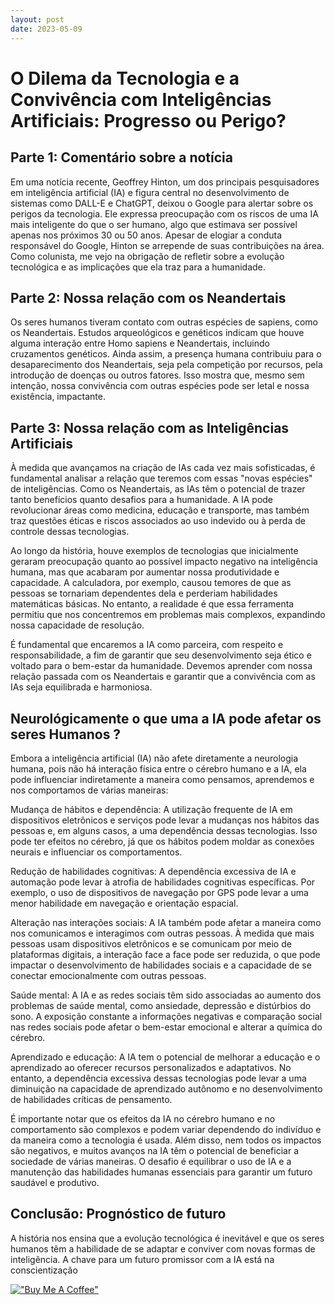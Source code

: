 ```yaml
---
layout: post
date: 2023-05-09
---
```


# O Dilema da Tecnologia e a Convivência com Inteligências Artificiais: Progresso ou Perigo?

## Parte 1: Comentário sobre a notícia

Em uma notícia recente, Geoffrey Hinton, um dos principais pesquisadores em inteligência artificial (IA) e figura central no desenvolvimento de sistemas como DALL-E e ChatGPT, deixou o Google para alertar sobre os perigos da tecnologia. Ele expressa preocupação com os riscos de uma IA mais inteligente do que o ser humano, algo que estimava ser possível apenas nos próximos 30 ou 50 anos. Apesar de elogiar a conduta responsável do Google, Hinton se arrepende de suas contribuições na área. Como colunista, me vejo na obrigação de refletir sobre a evolução tecnológica e as implicações que ela traz para a humanidade.

## Parte 2: Nossa relação com os Neandertais

Os seres humanos tiveram contato com outras espécies de sapiens, como os Neandertais. Estudos arqueológicos e genéticos indicam que houve alguma interação entre Homo sapiens e Neandertais, incluindo cruzamentos genéticos. Ainda assim, a presença humana contribuiu para o desaparecimento dos Neandertais, seja pela competição por recursos, pela introdução de doenças ou outros fatores. Isso mostra que, mesmo sem intenção, nossa convivência com outras espécies pode ser letal e nossa existência, impactante.

## Parte 3: Nossa relação com as Inteligências Artificiais

À medida que avançamos na criação de IAs cada vez mais sofisticadas, é fundamental analisar a relação que teremos com essas "novas espécies" de inteligências. Como os Neandertais, as IAs têm o potencial de trazer tanto benefícios quanto desafios para a humanidade. A IA pode revolucionar áreas como medicina, educação e transporte, mas também traz questões éticas e riscos associados ao uso indevido ou à perda de controle dessas tecnologias.

Ao longo da história, houve exemplos de tecnologias que inicialmente geraram preocupação quanto ao possível impacto negativo na inteligência humana, mas que acabaram por aumentar nossa produtividade e capacidade. A calculadora, por exemplo, causou temores de que as pessoas se tornariam dependentes dela e perderiam habilidades matemáticas básicas. No entanto, a realidade é que essa ferramenta permitiu que nos concentremos em problemas mais complexos, expandindo nossa capacidade de resolução.

É fundamental que encaremos a IA como parceira, com respeito e responsabilidade, a fim de garantir que seu desenvolvimento seja ético e voltado para o bem-estar da humanidade. Devemos aprender com nossa relação passada com os Neandertais e garantir que a convivência com as IAs seja equilibrada e harmoniosa.

## Neurológicamente o que uma a IA pode afetar os seres Humanos ?

Embora a inteligência artificial (IA) não afete diretamente a neurologia humana, pois não há interação física entre o cérebro humano e a IA, ela pode influenciar indiretamente a maneira como pensamos, aprendemos e nos comportamos de várias maneiras:

Mudança de hábitos e dependência: A utilização frequente de IA em dispositivos eletrônicos e serviços pode levar a mudanças nos hábitos das pessoas e, em alguns casos, a uma dependência dessas tecnologias. Isso pode ter efeitos no cérebro, já que os hábitos podem moldar as conexões neurais e influenciar os comportamentos.

Redução de habilidades cognitivas: A dependência excessiva de IA e automação pode levar à atrofia de habilidades cognitivas específicas. Por exemplo, o uso de dispositivos de navegação por GPS pode levar a uma menor habilidade em navegação e orientação espacial.

Alteração nas interações sociais: A IA também pode afetar a maneira como nos comunicamos e interagimos com outras pessoas. À medida que mais pessoas usam dispositivos eletrônicos e se comunicam por meio de plataformas digitais, a interação face a face pode ser reduzida, o que pode impactar o desenvolvimento de habilidades sociais e a capacidade de se conectar emocionalmente com outras pessoas.

Saúde mental: A IA e as redes sociais têm sido associadas ao aumento dos problemas de saúde mental, como ansiedade, depressão e distúrbios do sono. A exposição constante a informações negativas e comparação social nas redes sociais pode afetar o bem-estar emocional e alterar a química do cérebro.

Aprendizado e educação: A IA tem o potencial de melhorar a educação e o aprendizado ao oferecer recursos personalizados e adaptativos. No entanto, a dependência excessiva dessas tecnologias pode levar a uma diminuição na capacidade de aprendizado autônomo e no desenvolvimento de habilidades críticas de pensamento.

É importante notar que os efeitos da IA no cérebro humano e no comportamento são complexos e podem variar dependendo do indivíduo e da maneira como a tecnologia é usada. Além disso, nem todos os impactos são negativos, e muitos avanços na IA têm o potencial de beneficiar a sociedade de várias maneiras. O desafio é equilibrar o uso de IA e a manutenção das habilidades humanas essenciais para garantir um futuro saudável e produtivo.

## Conclusão: Prognóstico de futuro

A história nos ensina que a evolução tecnológica é inevitável e que os seres humanos têm a habilidade de se adaptar e conviver com novas formas de inteligência. A chave para um futuro promissor com a IA está na conscientização

[!["Buy Me A Coffee"](https://user-images.githubusercontent.com/1376749/120938564-50c59780-c6e1-11eb-814f-22a0399623c5.png)](https://www.buymeacoffee.com/govinda777)